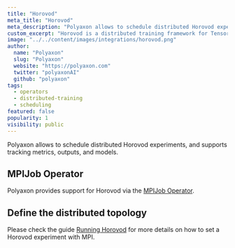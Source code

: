 ```yaml
---
title: "Horovod"
meta_title: "Horovod"
meta_description: "Polyaxon allows to schedule distributed Horovod experiments, and supports tracking metrics, outputs, and models natively."
custom_excerpt: "Horovod is a distributed training framework for TensorFlow, Keras, PyTorch, and MXNet. The goal of Horovod is to make distributed Deep Learning fast and easy to use."
image: "../../content/images/integrations/horovod.png"
author:
  name: "Polyaxon"
  slug: "Polyaxon"
  website: "https://polyaxon.com"
  twitter: "polyaxonAI"
  github: "polyaxon"
tags:
  - operators 
  - distributed-training
  - scheduling
featured: false
popularity: 1
visibility: public
---
```


Polyaxon allows to schedule distributed Horovod experiments, and supports tracking metrics, outputs, and models.

## MPIJob Operator

Polyaxon provides support for Horovod via the [MPIJob Operator](/integrations/mpijob/). 
 
## Define the distributed topology

Please check the guide [Running Horovod](https://github.com/horovod/horovod#running-horovod) for more details on how to set a Horovod experiment with MPI. 
